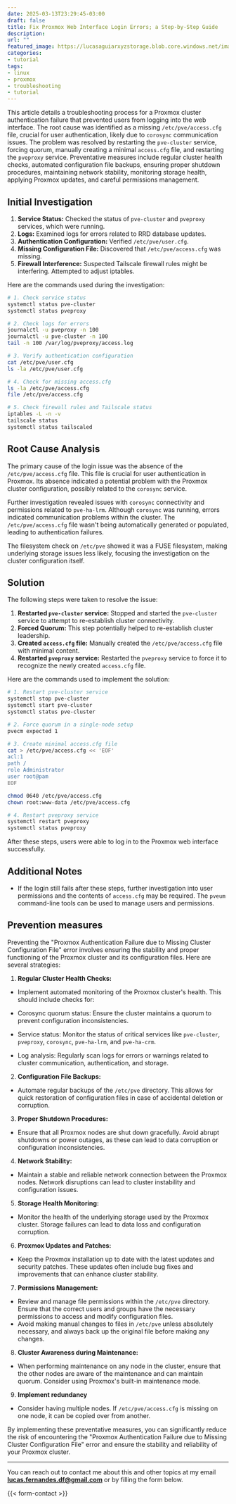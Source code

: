 ```yaml
---
date: 2025-03-13T23:29:45-03:00
draft: false
title: Fix Proxmox Web Interface Login Errors; a Step-by-Step Guide
description: 
url: ""
featured_image: https://lucasaguiarxyzstorage.blob.core.windows.net/images/thumb-proxmox-login-error.png
categories:
- tutorial
tags:
- linux
- proxmox
- troubleshooting
- tutorial
---
```



This article details a troubleshooting process for a Proxmox cluster authentication failure that prevented users from logging into the web interface. The root cause was identified as a missing `/etc/pve/access.cfg` file, crucial for user authentication, likely due to `corosync` communication issues. The problem was resolved by restarting the `pve-cluster` service, forcing quorum, manually creating a minimal `access.cfg` file, and restarting the `pveproxy` service. Preventative measures include regular cluster health checks, automated configuration file backups, ensuring proper shutdown procedures, maintaining network stability, monitoring storage health, applying Proxmox updates, and careful permissions management.

## Initial Investigation

1. **Service Status:** Checked the status of `pve-cluster` and `pveproxy` services, which were running.
2. **Logs:** Examined logs for errors related to RRD database updates.
3. **Authentication Configuration:** Verified `/etc/pve/user.cfg`.
4. **Missing Configuration File:** Discovered that `/etc/pve/access.cfg` was missing.
5. **Firewall Interference:** Suspected Tailscale firewall rules might be interfering. Attempted to adjust iptables.

Here are the commands used during the investigation:

```bash
# 1. Check service status
systemctl status pve-cluster
systemctl status pveproxy

# 2. Check logs for errors
journalctl -u pveproxy -n 100
journalctl -u pve-cluster -n 100
tail -n 100 /var/log/pveproxy/access.log

# 3. Verify authentication configuration
cat /etc/pve/user.cfg
ls -la /etc/pve/user.cfg

# 4. Check for missing access.cfg
ls -la /etc/pve/access.cfg
file /etc/pve/access.cfg

# 5. Check firewall rules and Tailscale status
iptables -L -n -v
tailscale status
systemctl status tailscaled
```

## Root Cause Analysis

The primary cause of the login issue was the absence of the `/etc/pve/access.cfg` file. This file is crucial for user authentication in Proxmox. Its absence indicated a potential problem with the Proxmox cluster configuration, possibly related to the `corosync` service.

Further investigation revealed issues with `corosync` connectivity and permissions related to `pve-ha-lrm`. Although `corosync` was running, errors indicated communication problems within the cluster. The `/etc/pve/access.cfg` file wasn't being automatically generated or populated, leading to authentication failures.

The filesystem check on `/etc/pve` showed it was a FUSE filesystem, making underlying storage issues less likely, focusing the investigation on the cluster configuration itself.

## Solution

The following steps were taken to resolve the issue:

1. **Restarted `pve-cluster` service:** Stopped and started the `pve-cluster` service to attempt to re-establish cluster connectivity.
2. **Forced Quorum:** This step potentially helped to re-establish cluster leadership.
3. **Created `access.cfg` file:** Manually created the `/etc/pve/access.cfg` file with minimal content.
4. **Restarted `pveproxy` service:** Restarted the `pveproxy` service to force it to recognize the newly created `access.cfg` file.

Here are the commands used to implement the solution:

```bash
# 1. Restart pve-cluster service
systemctl stop pve-cluster
systemctl start pve-cluster
systemctl status pve-cluster

# 2. Force quorum in a single-node setup
pvecm expected 1

# 3. Create minimal access.cfg file
cat > /etc/pve/access.cfg << 'EOF'
acl:1
path /
role Administrator
user root@pam
EOF

chmod 0640 /etc/pve/access.cfg
chown root:www-data /etc/pve/access.cfg

# 4. Restart pveproxy service
systemctl restart pveproxy
systemctl status pveproxy
```

After these steps, users were able to log in to the Proxmox web interface successfully.

## Additional Notes

- If the login still fails after these steps, further investigation into user permissions and the contents of `access.cfg` may be required. The `pveum` command-line tools can be used to manage users and permissions.

## Prevention measures

Preventing the "Proxmox Authentication Failure due to Missing Cluster Configuration File" error involves ensuring the stability and proper functioning of the Proxmox cluster and its configuration files. Here are several strategies:

1. **Regular Cluster Health Checks:**
  
  - Implement automated monitoring of the Proxmox cluster's health. This should include checks for:
  
  - Corosync quorum status: Ensure the cluster maintains a quorum to prevent configuration inconsistencies.  
  - Service status: Monitor the status of critical services like `pve-cluster`, `pveproxy`, `corosync`, `pve-ha-lrm`, and `pve-ha-crm`.  
  - Log analysis: Regularly scan logs for errors or warnings related to cluster communication, authentication, and storage.

2. **Configuration File Backups:**
  
  - Automate regular backups of the `/etc/pve` directory. This allows for quick restoration of configuration files in case of accidental deletion or corruption.

3. **Proper Shutdown Procedures:**
  
  - Ensure that all Proxmox nodes are shut down gracefully. Avoid abrupt shutdowns or power outages, as these can lead to data corruption or configuration inconsistencies.

4. **Network Stability:**
  
  - Maintain a stable and reliable network connection between the Proxmox nodes. Network disruptions can lead to cluster instability and configuration issues.

5. **Storage Health Monitoring:**
  
  - Monitor the health of the underlying storage used by the Proxmox cluster. Storage failures can lead to data loss and configuration corruption.

6. **Proxmox Updates and Patches:**
  
  - Keep the Proxmox installation up to date with the latest updates and security patches. These updates often include bug fixes and improvements that can enhance cluster stability.

7. **Permissions Management:**
  
  - Review and manage file permissions within the `/etc/pve` directory. Ensure that the correct users and groups have the necessary permissions to access and modify configuration files.  
  - Avoid making manual changes to files in `/etc/pve` unless absolutely necessary, and always back up the original file before making any changes.

8. **Cluster Awareness during Maintenance:**
  
  - When performing maintenance on any node in the cluster, ensure that the other nodes are aware of the maintenance and can maintain quorum. Consider using Proxmox's built-in maintenance mode.

9. **Implement redundancy**
  
  - Consider having multiple nodes. If `/etc/pve/access.cfg` is missing on one node, it can be copied over from another.

By implementing these preventative measures, you can significantly reduce the risk of encountering the "Proxmox Authentication Failure due to Missing Cluster Configuration File" error and ensure the stability and reliability of your Proxmox cluster.

---
You can reach out to contact me about this and other topics at my email **<lucas.fernandes.df@gmail.com>** or by filling the form below.

{{< form-contact >}}
